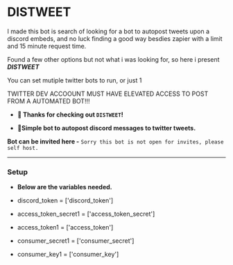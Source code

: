 # DISTWEET

I made this bot is search of looking for a bot to autopost tweets upon a discord embeds, and no luck finding a good way besdies zapier with a limit and 15 minute request time.

Found a few other options but not what i was looking for, so here i present ***DISTWEET***

You can set mutiple twitter bots to run, or just 1

TWITTER DEV ACCOOUNT MUST HAVE ELEVATED ACCESS TO POST FROM A AUTOMATED BOT!!!



* **👋 Thanks for checking out `DISTWEET`!**

* **🤖Simple bot to autopost discord messages to twitter tweets.**



**Bot can be invited here -** `Sorry this bot is not open for invites, please self host.`
____________________________________________________________________________

### Setup

* **Below are the variables needed.**

* discord_token = ['discord_token']
* access_token_secret1 = ['access_token_secret']
* access_token1 = ['access_token']
* consumer_secret1 = ['consumer_secret']
* consumer_key1 = ['consumer_key']

